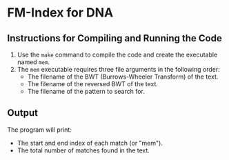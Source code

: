 # FM-Index for DNA

## Instructions for Compiling and Running the Code

1. Use the `make` command to compile the code and create the executable named `mem`.
2. The `mem` executable requires three file arguments in the following order:
   - The filename of the BWT (Burrows-Wheeler Transform) of the text.
   - The filename of the reversed BWT of the text.
   - The filename of the pattern to search for.

## Output

The program will print:

- The start and end index of each match (or "mem").
- The total number of matches found in the text.
